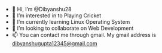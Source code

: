 - 👋 Hi, I’m @Dibyanshu28
- 👀 I’m interested in to Playing Cricket
- 🌱 I’m currently learning Linux Operating System
- 💞️ I’m looking to collaborate on Web Development
- 📫 You can contact me through gmail. My gmail address is dibyanshugupta12345@gmail.com

<!---
Dibyanshu28/Dibyanshu28 is a ✨ special ✨ repository because its `README.md` (this file) appears on your GitHub profile.
You can click the Preview link to take a look at your changes.
--->
